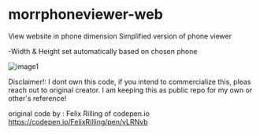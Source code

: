 # morrphoneviewer-web
View website in phone dimension
Simplified version of phone viewer

-Width & Height set automatically based on chosen phone

![image1](https://user-images.githubusercontent.com/21054956/212008220-3129b7e4-688b-413e-8e7d-a21426e16794.PNG)

Disclaimer!:
I dont own this code, if you intend to commercialize this, pleas reach out to original creator. I am keeping this as public repo for my own or other's reference!

original code by : Felix Rilling of codepen.io
https://codepen.io/FelixRilling/pen/vLRNvb
